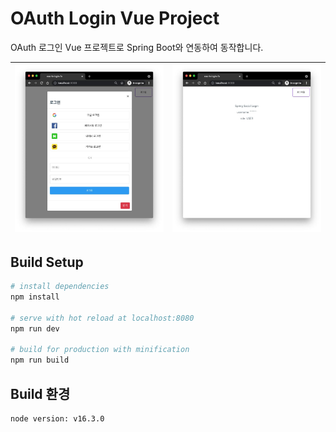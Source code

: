 # OAuth Login Vue Project

OAuth 로그인 Vue 프로젝트로 Spring Boot와 연동하여 동작합니다.

| ![oauth readme1](/static/oauth-readme1.jpg) | ![oauth readme2](/static/oauth-readme2.jpg) |
|-|-|

## Build Setup

```bash
# install dependencies
npm install

# serve with hot reload at localhost:8080
npm run dev

# build for production with minification
npm run build
```

## Build 환경

```bash
node version: v16.3.0
```
